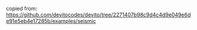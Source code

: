 copied from: https://github.com/devitocodes/devito/tree/2271407b98c9d4c4d9e049e6de91e5eb4e17285b/examples/seismic
